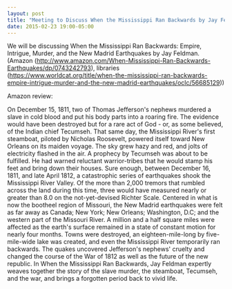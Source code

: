 ```yaml
---
layout: post
title: "Meeting to Discuss When the Mississippi Ran Backwards by Jay Feldman"
date: 2015-02-23 19:00-05:00
---
```

We will be discussing When the Mississippi Ran Backwards: Empire, Intrigue, Murder, and the New Madrid Earthquakes by Jay Feldman. (Amazon (http://www.amazon.com/When-Mississippi-Ran-Backwards-Earthquakes/dp/0743242793), libraries (https://www.worldcat.org/title/when-the-mississippi-ran-backwards-empire-intrigue-murder-and-the-new-madrid-earthquakes/oclc/56685129))

Amazon review:

On December 15, 1811, two of Thomas Jefferson's nephews murdered a slave in cold blood and put his body parts into a roaring fire. The evidence would have been destroyed but for a rare act of God - or, as some believed, of the Indian chief Tecumseh. That same day, the Mississippi River's first steamboat, piloted by Nicholas Roosevelt, powered itself toward New Orleans on its maiden voyage. The sky grew hazy and red, and jolts of electricity flashed in the air. A prophecy by Tecumseh was about to be fulfilled. He had warned reluctant warrior-tribes that he would stamp his feet and bring down their houses. Sure enough, between December 16, 1811, and late April 1812, a catastrophic series of earthquakes shook the Mississippi River Valley. Of the more than 2,000 tremors that rumbled across the land during this time, three would have measured nearly or greater than 8.0 on the not-yet-devised Richter Scale. Centered in what is now the bootheel region of Missouri, the New Madrid earthquakes were felt as far away as Canada; New York; New Orleans; Washington, D.C; and the western part of the Missouri River. A million and a half square miles were affected as the earth's surface remained in a state of constant motion for nearly four months. Towns were destroyed, an eighteen-mile-long by five-mile-wide lake was created, and even the Mississippi River temporarily ran backwards. The quakes uncovered Jefferson's nephews' cruelty and changed the course of the War of 1812 as well as the future of the new republic. In When the Mississippi Ran Backwards, Jay Feldman expertly weaves together the story of the slave murder, the steamboat, Tecumseh, and the war, and brings a forgotten period back to vivid life.
